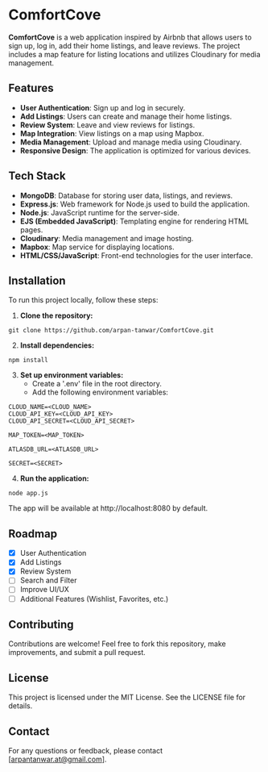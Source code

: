 # ComfortCove
**ComfortCove** is a web application inspired by Airbnb that allows users to sign up, log in, add their home listings, and leave reviews. The project includes a map feature for listing locations and utilizes Cloudinary for media management.

## Features
- **User Authentication**: Sign up and log in securely.
- **Add Listings**: Users can create and manage their home listings.
- **Review System**: Leave and view reviews for listings.
- **Map Integration**: View listings on a map using Mapbox.
- **Media Management**: Upload and manage media using Cloudinary.
- **Responsive Design**: The application is optimized for various devices.

## Tech Stack
- **MongoDB**: Database for storing user data, listings, and reviews.
- **Express.js**: Web framework for Node.js used to build the application.
- **Node.js**: JavaScript runtime for the server-side.
- **EJS (Embedded JavaScript)**: Templating engine for rendering HTML pages.
- **Cloudinary**: Media management and image hosting.
- **Mapbox**: Map service for displaying locations.
- **HTML/CSS/JavaScript**: Front-end technologies for the user interface.

## Installation
To run this project locally, follow these steps:

1. **Clone the repository:**
```
git clone https://github.com/arpan-tanwar/ComfortCove.git
```

2. **Install dependencies:**
```
npm install
```

3. **Set up environment variables:**
   - Create a '.env' file in the root directory.
   - Add the following environment variables:
```
CLOUD_NAME=<CLOUD_NAME>
CLOUD_API_KEY=<CLOUD_API_KEY>
CLOUD_API_SECRET=<CLOUD_API_SECRET>

MAP_TOKEN=<MAP_TOKEN>

ATLASDB_URL=<ATLASDB_URL>

SECRET=<SECRET>
```

4. **Run the application:**
```
node app.js
```
The app will be available at http://localhost:8080 by default.

## Roadmap
- [x] User Authentication
- [x] Add Listings
- [x] Review System
- [ ] Search and Filter
- [ ] Improve UI/UX
- [ ] Additional Features (Wishlist, Favorites, etc.)

## Contributing
Contributions are welcome! Feel free to fork this repository, make improvements, and submit a pull request.

## License
This project is licensed under the MIT License. See the LICENSE file for details.

## Contact
For any questions or feedback, please contact [arpantanwar.at@gmail.com].
